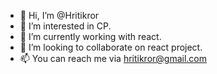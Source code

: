 - 👋 Hi, I’m @Hritikror
- 👀 I’m interested in CP.
- 🌱 I’m currently working with react.
- 💞️ I’m looking to collaborate on react project.
- 📫 You can reach me via hritikror@gmail.com

<!---
Hritikror/Hritikror is a ✨ special ✨ repository because its `README.md` (this file) appears on your GitHub profile.
You can click the Preview link to take a look at your changes.
--->
